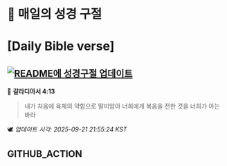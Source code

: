 # 🙏 매일의 성경 구절
# [Daily Bible verse]
## [![README에 성경구절 업데이트](https://github.com/DONGSUKA/first_test/actions/workflows/update-readme-bible.yml/badge.svg)](https://github.com/DONGSUKA/first_test/actions/workflows/update-readme-bible.yml)
<!-- START_BIBLE_VERSE -->
📖 **갈라디아서 4:13**
> 내가 처음에 육체의 약함으로 말미암아 너희에게 복음을 전한 것을 너희가 아는 바라

🕊️ _업데이트 시각: 2025-09-21 21:55:24 KST_
  <!-- END_BIBLE_VERSE -->
## GITHUB_ACTION
